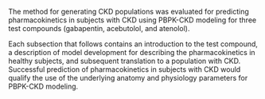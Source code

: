 The method for generating CKD populations was evaluated for predicting pharmacokinetics in subjects with CKD using PBPK-CKD modeling for three test compounds (gabapentin, acebutolol, and atenolol). 

Each subsection that follows contains an introduction to the test compound, a description of model development for describing the pharmacokinetics in healthy subjects, and subsequent translation to a population with CKD. Successful prediction of pharmacokinetics in subjects with CKD would qualify the use of the underlying anatomy and physiology parameters for PBPK-CKD modeling.
